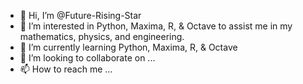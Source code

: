 - 👋 Hi, I’m @Future-Rising-Star
- 👀 I’m interested in Python, Maxima, R, & Octave to assist me in my mathematics, physics, and engineering.
- 🌱 I’m currently learning Python, Maxima, R, & Octave
- 💞️ I’m looking to collaborate on ...
- 📫 How to reach me ...

<!---
Future-Rising-Star/Future-Rising-Star is a ✨ special ✨ repository because its `README.md` (this file) appears on your GitHub profile.
You can click the Preview link to take a look at your changes.
--->
